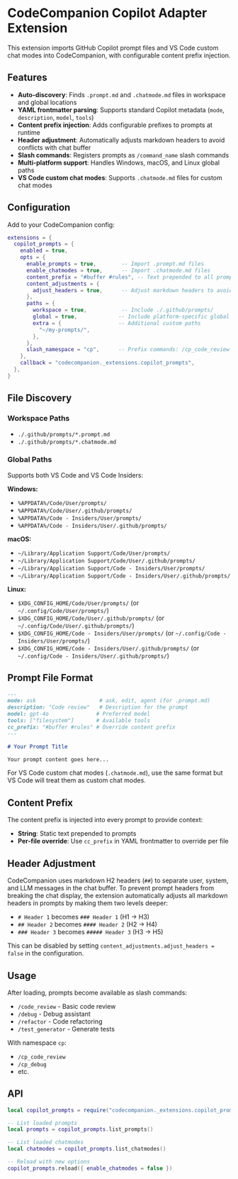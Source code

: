 # CodeCompanion Copilot Adapter Extension

This extension imports GitHub Copilot prompt files and VS Code custom chat modes into CodeCompanion, with configurable content prefix injection.

## Features

- **Auto-discovery**: Finds `.prompt.md` and `.chatmode.md` files in workspace and global locations
- **YAML frontmatter parsing**: Supports standard Copilot metadata (`mode`, `description`, `model`, `tools`)
- **Content prefix injection**: Adds configurable prefixes to prompts at runtime
- **Header adjustment**: Automatically adjusts markdown headers to avoid conflicts with chat buffer
- **Slash commands**: Registers prompts as `/command_name` slash commands
- **Multi-platform support**: Handles Windows, macOS, and Linux global paths
- **VS Code custom chat modes**: Supports `.chatmode.md` files for custom chat modes

## Configuration

Add to your CodeCompanion config:

```lua
extensions = {
  copilot_prompts = {
    enabled = true,
    opts = {
      enable_prompts = true,        -- Import .prompt.md files
      enable_chatmodes = true,      -- Import .chatmode.md files
      content_prefix = "#buffer #rules", -- Text prepended to all prompts
      content_adjustments = {
        adjust_headers = true,      -- Adjust markdown headers to avoid chat conflicts
      },
      paths = {
        workspace = true,           -- Include ./.github/prompts/
        global = true,             -- Include platform-specific global paths
        extra = {                  -- Additional custom paths
          "~/my-prompts/",
        },
      },
      slash_namespace = "cp",      -- Prefix commands: /cp_code_review
    },
    callback = "codecompanion._extensions.copilot_prompts",
  },
}
```

## File Discovery

### Workspace Paths
- `./.github/prompts/*.prompt.md`
- `./.github/prompts/*.chatmode.md`

### Global Paths

Supports both VS Code and VS Code Insiders:

**Windows:**
- `%APPDATA%/Code/User/prompts/`
- `%APPDATA%/Code/User/.github/prompts/`
- `%APPDATA%/Code - Insiders/User/prompts/`
- `%APPDATA%/Code - Insiders/User/.github/prompts/`

**macOS:**
- `~/Library/Application Support/Code/User/prompts/`
- `~/Library/Application Support/Code/User/.github/prompts/`
- `~/Library/Application Support/Code - Insiders/User/prompts/`
- `~/Library/Application Support/Code - Insiders/User/.github/prompts/`

**Linux:**
- `$XDG_CONFIG_HOME/Code/User/prompts/` (or `~/.config/Code/User/prompts/`)
- `$XDG_CONFIG_HOME/Code/User/.github/prompts/` (or `~/.config/Code/User/.github/prompts/`)
- `$XDG_CONFIG_HOME/Code - Insiders/User/prompts/` (or `~/.config/Code - Insiders/User/prompts/`)
- `$XDG_CONFIG_HOME/Code - Insiders/User/.github/prompts/` (or `~/.config/Code - Insiders/User/.github/prompts/`)

## Prompt File Format

```markdown
---
mode: ask                    # ask, edit, agent (for .prompt.md)
description: "Code review"   # Description for the prompt
model: gpt-4o               # Preferred model
tools: ["filesystem"]       # Available tools
cc_prefix: "#buffer #rules" # Override content prefix
---

# Your Prompt Title

Your prompt content goes here...
```

For VS Code custom chat modes (`.chatmode.md`), use the same format but VS Code will treat them as custom chat modes.

## Content Prefix

The content prefix is injected into every prompt to provide context:

- **String**: Static text prepended to prompts
- **Per-file override**: Use `cc_prefix` in YAML frontmatter to override per file

## Header Adjustment

CodeCompanion uses markdown H2 headers (`##`) to separate user, system, and LLM messages in the chat buffer. To prevent prompt headers from breaking the chat display, the extension automatically adjusts all markdown headers in prompts by making them two levels deeper:

- `# Header 1` becomes `### Header 1` (H1 → H3)
- `## Header 2` becomes `#### Header 2` (H2 → H4)
- `### Header 3` becomes `##### Header 3` (H3 → H5)

This can be disabled by setting `content_adjustments.adjust_headers = false` in the configuration.

## Usage

After loading, prompts become available as slash commands:

- `/code_review` - Basic code review
- `/debug` - Debug assistant  
- `/refactor` - Code refactoring
- `/test_generator` - Generate tests

With namespace `cp`:
- `/cp_code_review`
- `/cp_debug`
- etc.

## API

```lua
local copilot_prompts = require("codecompanion._extensions.copilot_prompts")

-- List loaded prompts
local prompts = copilot_prompts.list_prompts()

-- List loaded chatmodes
local chatmodes = copilot_prompts.list_chatmodes()

-- Reload with new options
copilot_prompts.reload({ enable_chatmodes = false })
```